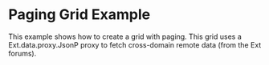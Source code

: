 # Paging Grid Example #

This example shows how to create a grid with paging. This grid uses a Ext.data.proxy.JsonP proxy to fetch cross-domain remote data (from the Ext forums).
